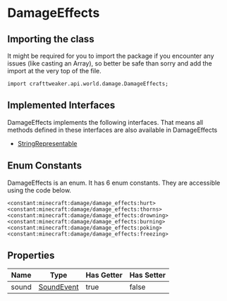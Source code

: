 # DamageEffects

## Importing the class

It might be required for you to import the package if you encounter any issues (like casting an Array), so better be safe than sorry and add the import at the very top of the file.
```zenscript
import crafttweaker.api.world.damage.DamageEffects;
```


## Implemented Interfaces
DamageEffects implements the following interfaces. That means all methods defined in these interfaces are also available in DamageEffects

- [StringRepresentable](/vanilla/api/util/StringRepresentable)

## Enum Constants

DamageEffects is an enum. It has 6 enum constants. They are accessible using the code below.

```zenscript
<constant:minecraft:damage/damage_effects:hurt>
<constant:minecraft:damage/damage_effects:thorns>
<constant:minecraft:damage/damage_effects:drowning>
<constant:minecraft:damage/damage_effects:burning>
<constant:minecraft:damage/damage_effects:poking>
<constant:minecraft:damage/damage_effects:freezing>
```
## Properties

| Name  |                    Type                     | Has Getter | Has Setter |
|-------|---------------------------------------------|------------|------------|
| sound | [SoundEvent](/vanilla/api/sound/SoundEvent) | true       | false      |

